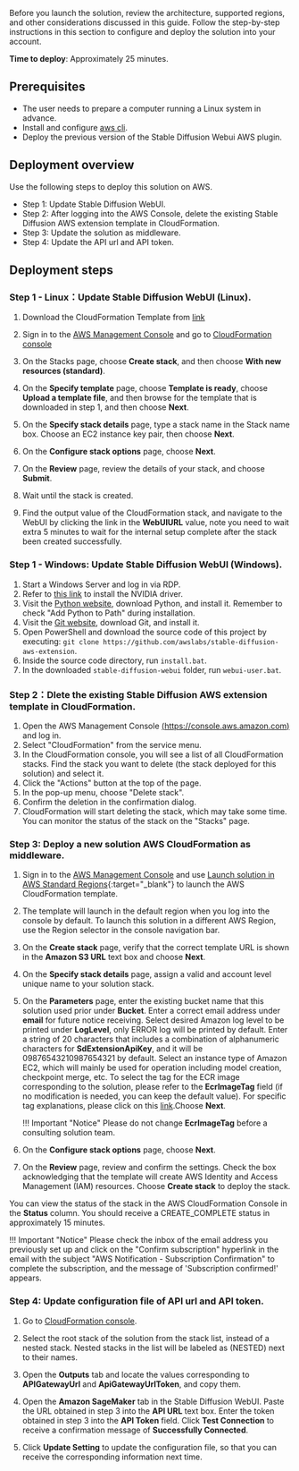Before you launch the solution, review the architecture, supported regions, and other considerations discussed in this guide. Follow the step-by-step instructions in this section to configure and deploy the solution into your account.

**Time to deploy**: Approximately 25 minutes.

## Prerequisites

- The user needs to prepare a computer running a Linux system in advance.
- Install and configure [aws cli](https://aws.amazon.com/cli/).
- Deploy the previous version of the Stable Diffusion Webui AWS plugin.

## Deployment overview
Use the following steps to deploy this solution on AWS.

- Step 1: Update Stable Diffusion WebUI.
- Step 2: After logging into the AWS Console, delete the existing Stable Diffusion AWS extension template in CloudFormation.
- Step 3: Update the solution as middleware.
- Step 4: Update the API url and API token.

## Deployment steps

### Step 1 - Linux：Update Stable Diffusion WebUI (Linux).

1. Download the CloudFormation Template from [link](https://raw.githubusercontent.com/awslabs/stable-diffusion-aws-extension/main/workshop/ec2.yaml)

2. Sign in to the [AWS Management Console](https://console.aws.amazon.com/) and go to [CloudFormation console](https://console.aws.amazon.com/cloudformation/)

3. On the Stacks page, choose **Create stack**, and then choose **With new resources (standard)**.

4. On the **Specify template** page, choose **Template is ready**, choose **Upload a template file**, and then browse for the template that is downloaded in step 1, and then choose **Next**.

5. On the **Specify stack details** page, type a stack name in the Stack name box. Choose an EC2 instance key pair, then choose **Next**.

6. On the **Configure stack options** page, choose **Next**.

7. On the **Review** page, review the details of your stack, and choose **Submit**.

8. Wait until the stack is created.

9. Find the output value of the CloudFormation stack, and navigate to the WebUI by clicking the link in the **WebUIURL** value, note you need to wait extra 5 minutes to wait for the internal setup complete after the stack been created successfully.

### Step 1 - Windows: Update Stable Diffusion WebUI (Windows).
1. Start a Windows Server and log in via RDP.
2. Refer to [this link](https://docs.aws.amazon.com/en_us/AWSEC2/latest/WindowsGuide/install-nvidia-driver.html) to install the NVIDIA driver.
3. Visit the [Python website](https://www.python.org/downloads/release/python-3106/), download Python, and install it. Remember to check "Add Python to Path" during installation.
4. Visit the [Git website](https://git-scm.com/download/win), download Git, and install it.
5. Open PowerShell and download the source code of this project by executing: `git clone https://github.com/awslabs/stable-diffusion-aws-extension`.
6. Inside the source code directory, run `install.bat`.
7. In the downloaded `stable-diffusion-webui` folder, run `webui-user.bat`.


### Step 2：Dlete the existing Stable Diffusion AWS extension template in CloudFormation.

1. Open the AWS Management Console [(https://console.aws.amazon.com)](https://console.aws.amazon.com) and log in.
2. Select "CloudFormation" from the service menu.
3. In the CloudFormation console, you will see a list of all CloudFormation stacks. Find the stack you want to delete (the stack deployed for this solution) and select it.
4. Click the "Actions" button at the top of the page.
5. In the pop-up menu, choose "Delete stack".
6. Confirm the deletion in the confirmation dialog.
7. CloudFormation will start deleting the stack, which may take some time. You can monitor the status of the stack on the "Stacks" page.


### Step 3: Deploy a new solution AWS CloudFormation as  middleware.
1. Sign in to the [AWS Management Console](https://console.aws.amazon.com/) and use [Launch solution in AWS Standard Regions](https://console.aws.amazon.com/cloudformation/home?#/stacks/create/template?stackName=stable-diffusion-aws&templateURL=https://aws-gcr-solutions.s3.amazonaws.com/stable-diffusion-aws-extension-github-mainline/latest/custom-domain/Stable-diffusion-aws-extension-middleware-stack.template.json){:target="_blank"} to launch the AWS CloudFormation template.   
2. The template will launch in the default region when you log into the console by default. To launch this solution in a different AWS Region, use the Region selector in the console navigation bar.
3. On the **Create stack** page, verify that the correct template URL is shown in the **Amazon S3 URL** text box and choose **Next**.
4. On the **Specify stack details** page, assign a valid and account level unique name to your solution stack. 
5. On the **Parameters** page, enter the existing bucket name that this solution used prior under **Bucket**. Enter a correct email address under **email** for future notice receiving. Select desired Amazon log level to be printed under **LogLevel**, only ERROR log will be printed by default. Enter a string of 20 characters that includes a combination of alphanumeric characters for **SdExtensionApiKey**, and it will be 09876543210987654321 by default. Select an instance type of Amazon EC2, which will mainly be used for operation including model creation, checkpoint merge, etc. To select the tag for the ECR image corresponding to the solution, please refer to the **EcrImageTag** field (if no modification is needed, you can keep the default value). For specific tag explanations, please click on this [link](ecr_image_param.md).Choose **Next**.

    !!! Important "Notice" 
        Please do not change **EcrImageTag** before a consulting solution team.

6. On the **Configure stack options** page, choose **Next**.
7. On the **Review** page, review and confirm the settings. Check the box acknowledging that the template will create AWS Identity and Access Management (IAM) resources. Choose **Create stack** to deploy the stack.

You can view the status of the stack in the AWS CloudFormation Console in the **Status** column. You should receive a CREATE_COMPLETE status in approximately 15 minutes.


!!! Important "Notice" 
    Please check the inbox of the email address you previously set up and click on the "Confirm subscription" hyperlink in the email with the subject "AWS Notification - Subscription Confirmation" to complete the subscription, and the message of 'Subscription confirmed!' appears.




### Step 4: Update configuration file of API url and API token.

1. Go to [CloudFormation console](https://console.aws.amazon.com/cloudformation/).
2. Select the root stack of the solution from the stack list, instead of a nested stack. Nested stacks in the list will be labeled as (NESTED) next to their names.

3. Open the **Outputs** tab and locate the values corresponding to **APIGatewayUrl** and **ApiGatewayUrlToken**, and copy them.

4. Open the **Amazon SageMaker** tab in the Stable Diffusion WebUI. Paste the URL obtained in step 3 into the **API URL** text box. Enter the token obtained in step 3 into the **API Token** field. Click **Test Connection** to receive a confirmation message of **Successfully Connected**.

5. Click **Update Setting** to update the configuration file, so that you can receive the corresponding information next time.
